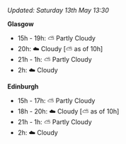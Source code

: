 *Updated: Saturday 13th May 13:30*

**Glasgow**

* 15h - 19h: :partly_sunny: Partly Cloudy
* 20h: :cloud: Cloudy [:partly_sunny: as of 10h]
* 21h - 1h: :partly_sunny: Partly Cloudy
* 2h: :cloud: Cloudy

**Edinburgh**

* 15h - 17h: :partly_sunny: Partly Cloudy
* 18h - 20h: :cloud: Cloudy [:partly_sunny: as of 10h]
* 21h - 1h: :partly_sunny: Partly Cloudy
* 2h: :cloud: Cloudy
